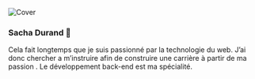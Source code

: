 ![Cover](https://github.com/DurandSacha/DurandSacha/blob/master/LinkedinCoverSachaDurand.png)

### Sacha Durand 👋

Cela fait longtemps que je suis passionné par la technologie du web. J’ai donc chercher a m’instruire afin de construire une carrière à partir de ma passion . Le développement back-end est ma spécialité.

<!--
**DurandSacha/DurandSacha** is a ✨ _special_ ✨ repository because its `README.md` (this file) appears on your GitHub profile.

Here are some ideas to get you started:

- 🔭 I’m currently working on private project, and open-source softwares
- 🌱 I’m currently learning python ( flask ) and .NET
- 💬 Ask me about PHP, symfony
<!--
- 👯 I’m looking to collaborate on ...
- 🤔 I’m looking for help with ...
- 📫 How to reach me: ...
- 😄 Pronouns: ...
- ⚡ Fun fact: ...
-->
